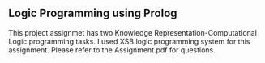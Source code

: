 Logic Programming using Prolog
------------------------------

This project assignmet has two Knowledge Representation-Computational Logic
programming tasks. I used XSB logic programming system for this assignment.
Please refer to the Assignment.pdf for questions.